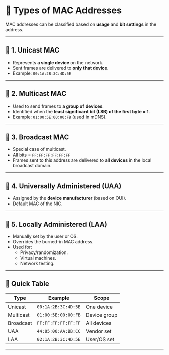 # 🔀 Types of MAC Addresses

MAC addresses can be classified based on **usage** and **bit settings** in the address.

---

## 🔹 1. Unicast MAC
- Represents **a single device** on the network.
- Sent frames are delivered to **only that device**.
- Example: `00:1A:2B:3C:4D:5E`

---

## 🔹 2. Multicast MAC
- Used to send frames to **a group of devices**.
- Identified when the **least significant bit (LSB) of the first byte = 1**.
- Example: `01:00:5E:00:00:FB` (used in mDNS).

---

## 🔹 3. Broadcast MAC
- Special case of multicast.
- All bits = `FF:FF:FF:FF:FF:FF`
- Frames sent to this address are delivered to **all devices** in the local broadcast domain.

---

## 🔹 4. Universally Administered (UAA)
- Assigned by the **device manufacturer** (based on OUI).
- Default MAC of the NIC.

---

## 🔹 5. Locally Administered (LAA)
- Manually set by the user or OS.
- Overrides the burned-in MAC address.
- Used for:
  - Privacy/randomization.
  - Virtual machines.
  - Network testing.

---

## 📌 Quick Table

| Type        | Example                  | Scope         |
|-------------|--------------------------|---------------|
| Unicast     | `00:1A:2B:3C:4D:5E`      | One device    |
| Multicast   | `01:00:5E:00:00:FB`      | Device group  |
| Broadcast   | `FF:FF:FF:FF:FF:FF`      | All devices   |
| UAA         | `44:85:00:AA:BB:CC`      | Vendor set    |
| LAA         | `02:1A:2B:3C:4D:5E`      | User/OS set   |

---
